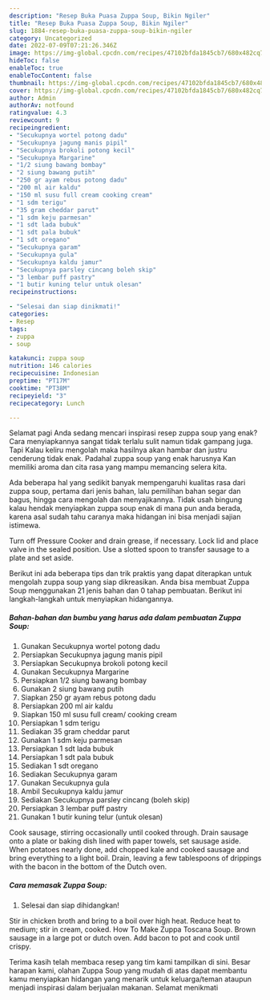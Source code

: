 ```yaml
---
description: "Resep Buka Puasa Zuppa Soup, Bikin Ngiler"
title: "Resep Buka Puasa Zuppa Soup, Bikin Ngiler"
slug: 1884-resep-buka-puasa-zuppa-soup-bikin-ngiler
category: Uncategorized
date: 2022-07-09T07:21:26.346Z
image: https://img-global.cpcdn.com/recipes/47102bfda1845cb7/680x482cq70/zuppa-soup-foto-resep-utama.jpg
hideToc: false
enableToc: true
enableTocContent: false
thumbnail: https://img-global.cpcdn.com/recipes/47102bfda1845cb7/680x482cq70/zuppa-soup-foto-resep-utama.jpg
cover: https://img-global.cpcdn.com/recipes/47102bfda1845cb7/680x482cq70/zuppa-soup-foto-resep-utama.jpg
author: Admin
authorAv: notfound
ratingvalue: 4.3
reviewcount: 9
recipeingredient:
- "Secukupnya wortel potong dadu"
- "Secukupnya jagung manis pipil"
- "Secukupnya brokoli potong kecil"
- "Secukupnya Margarine"
- "1/2 siung bawang bombay"
- "2 siung bawang putih"
- "250 gr ayam rebus potong dadu"
- "200 ml air kaldu"
- "150 ml susu full cream cooking cream"
- "1 sdm terigu"
- "35 gram cheddar parut"
- "1 sdm keju parmesan"
- "1 sdt lada bubuk"
- "1 sdt pala bubuk"
- "1 sdt oregano"
- "Secukupnya garam"
- "Secukupnya gula"
- "Secukupnya kaldu jamur"
- "Secukupnya parsley cincang boleh skip"
- "3 lembar puff pastry"
- "1 butir kuning telur untuk olesan"
recipeinstructions:

- "Selesai dan siap dinikmati!"
categories:
- Resep
tags:
- zuppa
- soup

katakunci: zuppa soup 
nutrition: 146 calories
recipecuisine: Indonesian
preptime: "PT17M"
cooktime: "PT38M"
recipeyield: "3"
recipecategory: Lunch

---
```



Selamat pagi Anda sedang mencari inspirasi resep zuppa soup yang enak? Cara menyiapkannya sangat tidak terlalu sulit namun tidak gampang juga. Tapi Kalau keliru mengolah maka hasilnya akan hambar dan justru cenderung tidak enak. Padahal zuppa soup yang enak harusnya Kan memiliki aroma dan cita rasa yang mampu memancing selera kita.


Ada beberapa hal yang sedikit banyak mempengaruhi kualitas rasa dari zuppa soup, pertama dari jenis bahan, lalu pemilihan bahan segar dan bagus, hingga cara mengolah dan menyajikannya. Tidak usah bingung kalau hendak menyiapkan zuppa soup enak di mana pun anda berada, karena asal sudah tahu caranya maka hidangan ini bisa menjadi sajian istimewa.

Turn off Pressure Cooker and drain grease, if necessary. Lock lid and place valve in the sealed position. Use a slotted spoon to transfer sausage to a plate and set aside.


Berikut ini ada beberapa tips dan trik praktis yang dapat diterapkan untuk mengolah zuppa soup yang siap dikreasikan. Anda bisa membuat Zuppa Soup menggunakan 21 jenis bahan dan 0 tahap pembuatan. Berikut ini langkah-langkah untuk menyiapkan hidangannya.

<!--inarticleads1-->

##### Bahan-bahan dan bumbu yang harus ada dalam pembuatan Zuppa Soup:

1. Gunakan Secukupnya wortel potong dadu
1. Persiapkan Secukupnya jagung manis pipil
1. Persiapkan Secukupnya brokoli potong kecil
1. Gunakan Secukupnya Margarine
1. Persiapkan 1/2 siung bawang bombay
1. Gunakan 2 siung bawang putih
1. Siapkan 250 gr ayam rebus potong dadu
1. Persiapkan 200 ml air kaldu
1. Siapkan 150 ml susu full cream/ cooking cream
1. Persiapkan 1 sdm terigu
1. Sediakan 35 gram cheddar parut
1. Gunakan 1 sdm keju parmesan
1. Persiapkan 1 sdt lada bubuk
1. Persiapkan 1 sdt pala bubuk
1. Sediakan 1 sdt oregano
1. Sediakan Secukupnya garam
1. Gunakan Secukupnya gula
1. Ambil Secukupnya kaldu jamur
1. Sediakan Secukupnya parsley cincang (boleh skip)
1. Persiapkan 3 lembar puff pastry
1. Gunakan 1 butir kuning telur (untuk olesan)


Cook sausage, stirring occasionally until cooked through. Drain sausage onto a plate or baking dish lined with paper towels, set sausage aside. When potatoes nearly done, add chopped kale and cooked sausage and bring everything to a light boil. Drain, leaving a few tablespoons of drippings with the bacon in the bottom of the Dutch oven. 

<!--inarticleads2-->

##### Cara memasak Zuppa Soup:


1. Selesai dan siap dihidangkan!

Stir in chicken broth and bring to a boil over high heat. Reduce heat to medium; stir in cream, cooked. How To Make Zuppa Toscana Soup. Brown sausage in a large pot or dutch oven. Add bacon to pot and cook until crispy. 

Terima kasih telah membaca resep yang tim kami tampilkan di sini. Besar harapan kami, olahan Zuppa Soup yang mudah di atas dapat membantu kamu menyiapkan hidangan yang menarik untuk keluarga/teman ataupun menjadi inspirasi dalam berjualan makanan. Selamat menikmati
